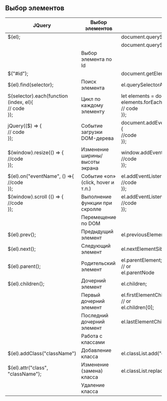 
## Выбор элементов

| JQuery                                                       | Выбор элементов                    | vanillajs                                                                                                 |
| ------------------------------------------------------------ | ---------------------------------- | --------------------------------------------------------------------------------------------------------- |
| $(el);                                                       |                                    | document.querySelector(el);                                                                               |
|                                                              |                                    | document.querySelectorAll(el);                                                                            |
|                                                              | Выбор элемента по Id               |                                                                                                           |
| $("#id");                                                    |                                    | document.getElementById("id");                                                                            |
| $(el).find(selector);                                        | Поиск элемента                     | el.querySelectorAll(selector);                                                                            |
| S(selector).each(function (index, el){ <br>  // code <br>}); | Цикл по каждому элементу           | let elements = document.querySelectorAll(el); elements.forEach(function (el, index){ <br>  // code<br>}); |
| jQuery(($) => { <br>  // code <br>});                        | Событие загрузки DOM-дерева        | document.addEventListener("DOMContentLoaded", {<br>  //code<br>});                                        |
| $(window).resize(() => {<br>  //code<br>});                  | Изменение ширины/высоты экрана     | window.addEventListener("resize", () => {<br>  //code<br>});                                              |
| $(el).on("eventName", () =>{<br>  //code<br>});              | Событие «on» (click, hover и т.п.) | el.addEventLister("eventName", () => {<br>  //code<br>});                                                 |
| $(window).scroll (() => {<br>  //code<br>});                 | Выполнение функции при скролле     | el.addEventListener("sroll", () => {<br>  //code<br>});                                                   |
|                                                              | Перемещение по DOM                 |                                                                                                           |
| $(el).prev();                                                | Предыдущий элемент                 | el.previousElement.Sibling;                                                                               |
| $(el).next();                                                | Следующий элемент                  | el.nextElementSibling;                                                                                    |
| $(el).parent();                                              | Родительский элемент               | el.parentElement;<br>  // or<br>el.parentNode                                                             |
| $(el).children();                                            | Дочерний элемент                   | el.children;                                                                                              |
|                                                              | Первый дочерний элемент            | el.firstElementChild;<br>  // or<br>el.children[0];                                                       |
|                                                              | Последний дочерний элемент         | el.lastElementChild;                                                                                      |
|                                                              | Работа с классами                  |                                                                                                           |
| $(el).addClass("className")                                  | Добавление класса                  | el.classList.add("className");                                                                            |
| $(el).attr("class", "className");                            | Изменение (замена) класса          | el.classList.replace("className");                                                                        |
|                                                              | Удаление класса                    |                                                                                                           |
